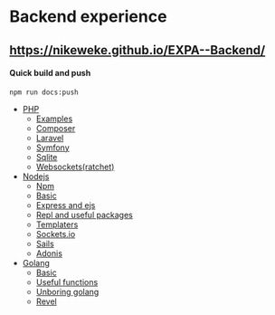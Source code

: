 # Backend experience
## https://nikeweke.github.io/EXPA--Backend/

#### Quick build and push
```
npm run docs:push
```

* [PHP](/php.md)  
   * [Examples](/php/examples-and-solutions.md)
   * [Composer](/php/composer.md)
   * [Laravel ](/php/laravel.md)
   * [Symfony](//php/symfony.md)
   * [Sqlite](/php/sqlite.md)
   * [Websockets\(ratchet\)](/backend/php/websockets-ratchet.md)
* [Nodejs](/node.md)
   * [Npm](/node/npm.md)
   * [Basic](/node/basic.md)
   * [Express and ejs](/node/express-and-ejs.md)
   * [Repl and useful packages](/node/repl-and-useful-packages.md)
   * [Templaters](/node/templaters.md)
   * [Sockets.io](/node/socketsio.md)
   * [Sails](/node/sails.md)
   * [Adonis](/node/adonis.md)
* [Golang](/golang.md)
   * [Basic](/golang/start-here.md)
   * [Useful functions](/golang/useful-functions.md)
   * [Unboring golang](/golang/unboring-golang.md)
   * [Revel](/golang/revel.md)